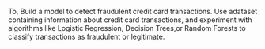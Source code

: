 To, Build a model to detect fraudulent credit card transactions. Use adataset containing information about credit card transactions, and
experiment with algorithms like Logistic Regression, Decision Trees,or Random Forests to classify transactions as fraudulent or legitimate.
